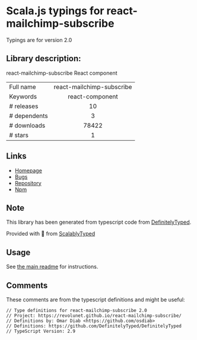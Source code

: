 
# Scala.js typings for react-mailchimp-subscribe

Typings are for version 2.0

## Library description:
react-mailchimp-subscribe React component

|                    |                 |
| ------------------ | :-------------: |
| Full name          | react-mailchimp-subscribe |
| Keywords           | react-component |
| # releases         | 10 |
| # dependents       | 3 |
| # downloads        | 78422 |
| # stars            | 1 |

## Links
- [Homepage](https://revolunet.github.io/react-mailchimp-subscribe/)
- [Bugs](https://github.com/revolunet/react-mailchimp-subscribe/issues)
- [Repository](https://github.com/revolunet/react-mailchimp-subscribe)
- [Npm](https://www.npmjs.com/package/react-mailchimp-subscribe)
    


## Note
This library has been generated from typescript code from [DefinitelyTyped](https://definitelytyped.org).

Provided with :purple_heart: from [ScalablyTyped](https://github.com/oyvindberg/ScalablyTyped)

## Usage
See [the main readme](../../readme.md) for instructions.

## Comments

These comments are from the typescript definitions and might be useful:
```
// Type definitions for react-mailchimp-subscribe 2.0
// Project: https://revolunet.github.io/react-mailchimp-subscribe/
// Definitions by: Omar Diab <https://github.com/osdiab>
// Definitions: https://github.com/DefinitelyTyped/DefinitelyTyped
// TypeScript Version: 2.9

```

